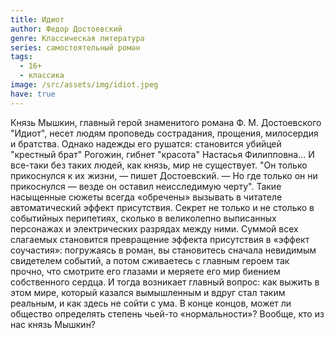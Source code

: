 ```yaml
---
title: Идиот
author: Федор Достоевский
genre: Классическая литература
series: самостоятельный роман
tags:
  - 16+
  - классика
image: /src/assets/img/idiot.jpeg
have: true
---
```

Князь Мышкин, главный герой знаменитого романа Ф. М. Достоевского "Идиот", несет людям проповедь сострадания, прощения, милосердия и братства. Однако надежды его рушатся: становится убийцей "крестный брат" Рогожин, гибнет "красота" Настасья Филипповна... И все-таки без таких людей, как князь, мир не существует. "Он только прикоснулся к их жизни, — пишет Достоевский. — Но где только он ни прикоснулся — везде он оставил неисследимую черту". Такие насыщенные сюжеты всегда «обречены» вызывать в читателе автоматический эффект присутствия. Секрет не только и не столько в событийных перипетиях, сколько в великолепно выписанных персонажах и электрических разрядах между ними. Суммой всех слагаемых становится превращение эффекта присутствия в «эффект соучастия»: погружаясь в роман, вы становитесь сначала невидимым свидетелем событий, а потом сживаетесь с главным героем так прочно, что смотрите его глазами и меряете его мир биением собственного сердца. И тогда возникает главный вопрос: как выжить в этом мире, который казался вымышленным и вдруг стал таким реальным, и как здесь не сойти с ума. В конце концов, может ли общество определять степень чьей-то «нормальности»? Вообще, кто из нас князь Мышкин?
